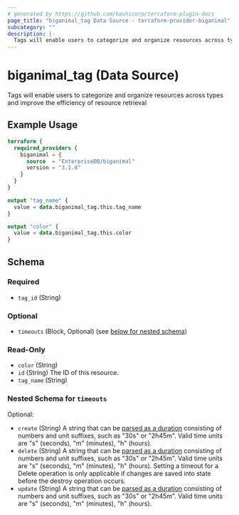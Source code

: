 ```yaml
---
# generated by https://github.com/hashicorp/terraform-plugin-docs
page_title: "biganimal_tag Data Source - terraform-provider-biganimal"
subcategory: ""
description: |-
  Tags will enable users to categorize and organize resources across types and improve the efficiency of resource retrieval
---
```


# biganimal_tag (Data Source)

Tags will enable users to categorize and organize resources across types and improve the efficiency of resource retrieval

## Example Usage

```terraform
terraform {
  required_providers {
    biganimal = {
      source  = "EnterpriseDB/biganimal"
      version = "3.1.0"
    }
  }
}

output "tag_name" {
  value = data.biganimal_tag.this.tag_name
}

output "color" {
  value = data.biganimal_tag.this.color
}
```

<!-- schema generated by tfplugindocs -->
## Schema

### Required

- `tag_id` (String)

### Optional

- `timeouts` (Block, Optional) (see [below for nested schema](#nestedblock--timeouts))

### Read-Only

- `color` (String)
- `id` (String) The ID of this resource.
- `tag_name` (String)

<a id="nestedblock--timeouts"></a>
### Nested Schema for `timeouts`

Optional:

- `create` (String) A string that can be [parsed as a duration](https://pkg.go.dev/time#ParseDuration) consisting of numbers and unit suffixes, such as "30s" or "2h45m". Valid time units are "s" (seconds), "m" (minutes), "h" (hours).
- `delete` (String) A string that can be [parsed as a duration](https://pkg.go.dev/time#ParseDuration) consisting of numbers and unit suffixes, such as "30s" or "2h45m". Valid time units are "s" (seconds), "m" (minutes), "h" (hours). Setting a timeout for a Delete operation is only applicable if changes are saved into state before the destroy operation occurs.
- `update` (String) A string that can be [parsed as a duration](https://pkg.go.dev/time#ParseDuration) consisting of numbers and unit suffixes, such as "30s" or "2h45m". Valid time units are "s" (seconds), "m" (minutes), "h" (hours).
